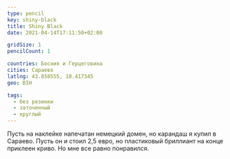 ```yaml
---
type: pencil
key: shiny-black
title: Shiny Black
date: 2021-04-14T17:11:50+02:00

gridSize: 1
pencilCount: 1

countries: Босния и Герцеговина
cities: Сараево
latlng: 43.858555, 18.417345
geo: BIH

tags:
  - без резинки
  - заточенный
  - круглый
---
```


Пусть на наклейке напечатан немецкий домен, но карандаш я купил в Сараево. Пусть он и стоил 2,5 евро, но пластиковый бриллиант на конце приклеен криво. Но мне все равно понравился.

